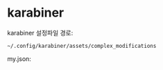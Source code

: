 # karabiner

karabiner 설정파일 경로:

	~/.config/karabiner/assets/complex_modifications

my.json:
```json

```
<!--stackedit_data:
eyJoaXN0b3J5IjpbODg4MjcxMDEyLDQwOTQ2NzI1OCwtMTUwMD
gzNzc3M119
-->